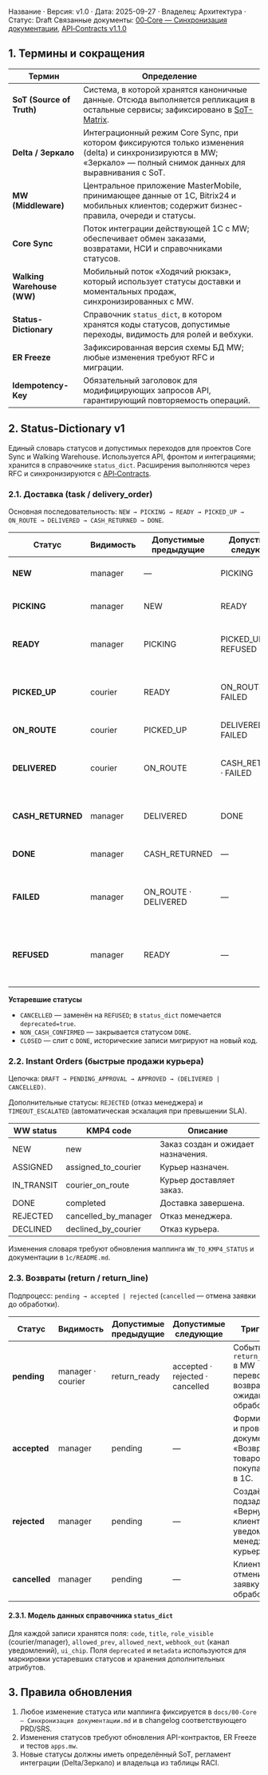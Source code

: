 Название · Версия: v1.0 · Дата: 2025-09-27 · Владелец: Архитектура · Статус: Draft
Связанные документы: [00‑Core — Синхронизация документации](00%E2%80%91Core%20%E2%80%94%20%D0%A1%D0%B8%D0%BD%D1%85%D1%80%D0%BE%D0%BD%D0%B8%D0%B7%D0%B0%D1%86%D0%B8%D1%8F%20%D0%B4%D0%BE%D0%BA%D1%83%D0%BC%D0%B5%D0%BD%D1%82%D0%B0%D1%86%D0%B8%D0%B8.md), [API‑Contracts v1.1.0](API%E2%80%91Contracts.md)

## 1. Термины и сокращения

| Термин | Определение |
| --- | --- |
| **SoT (Source of Truth)** | Система, в которой хранятся каноничные данные. Отсюда выполняется репликация в остальные сервисы; зафиксировано в [SoT-Matrix](00%E2%80%91Core%20%E2%80%94%20%D0%A1%D0%B8%D0%BD%D1%85%D1%80%D0%BE%D0%BD%D0%B8%D0%B7%D0%B0%D1%86%D0%B8%D1%8F%20%D0%B4%D0%BE%D0%BA%D1%83%D0%BC%D0%B5%D0%BD%D1%82%D0%B0%D1%86%D0%B8%D0%B8.md#5-sot-matrix-v1-source-of-truth). |
| **Delta / Зеркало** | Интеграционный режим Core Sync, при котором фиксируются только изменения (delta) и синхронизируются в MW; «Зеркало» — полный снимок данных для выравнивания с SoT. |
| **MW (Middleware)** | Центральное приложение MasterMobile, принимающее данные от 1С, Bitrix24 и мобильных клиентов; содержит бизнес-правила, очереди и статусы. |
| **Core Sync** | Поток интеграции действующей 1С с MW; обеспечивает обмен заказами, возвратами, НСИ и справочниками статусов. |
| **Walking Warehouse (WW)** | Мобильный поток «Ходячий рюкзак», который использует статусы доставки и моментальных продаж, синхронизированных с MW. |
| **Status-Dictionary** | Справочник `status_dict`, в котором хранятся коды статусов, допустимые переходы, видимость для ролей и вебхуки. |
| **ER Freeze** | Зафиксированная версия схемы БД MW; любые изменения требуют RFC и миграции. |
| **Idempotency-Key** | Обязательный заголовок для модифицирующих запросов API, гарантирующий повторяемость операций. |

## 2. Status-Dictionary v1

Единый словарь статусов и допустимых переходов для проектов Core Sync и Walking Warehouse. Используется API, фронтом и интеграциями; хранится в справочнике `status_dict`. Расширения выполняются через RFC и синхронизируются с [API‑Contracts](API%E2%80%91Contracts.md#510-%D0%BC%D0%B0%D1%82%D1%80%D0%B8%D1%86%D0%B0-%D0%BF%D0%B5%D1%80%D0%B5%D1%85%D0%BE%D0%B4%D0%BE%D0%B2-%D1%81%D1%82%D0%B0%D1%82%D1%83%D1%81%D0%BE%D0%B2-walking-warehouse).

### 2.1. Доставка (task / delivery_order)

Основная последовательность: `NEW → PICKING → READY → PICKED_UP → ON_ROUTE → DELIVERED → CASH_RETURNED → DONE`.

| Статус | Видимость | Допустимые предыдущие | Допустимые следующие | Примечания |
| --- | --- | --- | --- | --- |
| **NEW** | manager | — | PICKING | Создан заказ, ожидает комплектации. |
| **PICKING** | manager | NEW | READY | Склад комплектует заказ. |
| **READY** | manager | PICKING | PICKED_UP · REFUSED | Упаковка завершена, заказ готов к выдаче. |
| **PICKED_UP** | courier | READY | ON_ROUTE · FAILED | Курьер забрал заказ; далее доставка или фиксация SLA нарушения. |
| **ON_ROUTE** | courier | PICKED_UP | DELIVERED · FAILED | Курьер в пути. |
| **DELIVERED** | courier | ON_ROUTE | CASH_RETURNED · FAILED | Заказ выдан клиенту, ожидается передача наличных. |
| **CASH_RETURNED** | manager | DELIVERED | DONE | Подтверждена передача наличных в кассу. |
| **DONE** | manager | CASH_RETURNED | — | Финальный статус, заказ закрыт. |
| **FAILED** | manager | ON_ROUTE · DELIVERED | — | Нарушение SLA, требуется ручная обработка. |
| **REFUSED** | manager | READY | — | Отказ клиента/менеджера; заменяет устаревший `CANCELLED`. |

**Устаревшие статусы**

- `CANCELLED` — заменён на `REFUSED`; в `status_dict` помечается `deprecated=true`.
- `NON_CASH_CONFIRMED` — закрывается статусом `DONE`.
- `CLOSED` — слит с `DONE`, исторические записи мигрируют на новый код.

### 2.2. Instant Orders (быстрые продажи курьера)

Цепочка: `DRAFT → PENDING_APPROVAL → APPROVED → (DELIVERED | CANCELLED)`.

Дополнительные статусы: `REJECTED` (отказ менеджера) и `TIMEOUT_ESCALATED` (автоматическая эскалация при превышении SLA).

| WW status | KMP4 code | Описание |
| --- | --- | --- |
| NEW | new | Заказ создан и ожидает назначения. |
| ASSIGNED | assigned_to_courier | Курьер назначен. |
| IN_TRANSIT | courier_on_route | Курьер доставляет заказ. |
| DONE | completed | Доставка завершена. |
| REJECTED | cancelled_by_manager | Отказ менеджера. |
| DECLINED | declined_by_courier | Отказ курьера. |

Изменения словаря требуют обновления маппинга `WW_TO_KMP4_STATUS` и документации в `1c/README.md`.

### 2.3. Возвраты (return / return_line)

Подпроцесс: `pending → accepted | rejected` (`cancelled` — отмена заявки до обработки).

| Статус | Видимость | Допустимые предыдущие | Допустимые следующие | Триггеры |
| --- | --- | --- | --- | --- |
| **pending** | manager · courier | return_ready | accepted · rejected · cancelled | Событие `return_ready` в MW переводит возврат в ожидание обработки. |
| **accepted** | manager | pending | — | Формируется и проводится документ «Возврат товаров от покупателя» в 1С. |
| **rejected** | manager | pending | — | Создаётся подзадача «Вернуть клиенту»; уведомления менеджеру и курьеру. |
| **cancelled** | manager | pending | — | Клиент отменил заявку до обработки. |

#### 2.3.1. Модель данных справочника `status_dict`

Для каждой записи хранятся поля: `code`, `title`, `role_visible` (courier/manager), `allowed_prev`, `allowed_next`, `webhook_out` (канал уведомлений), `ui_chip`. Поля `deprecated` и `metadata` используются для маркировки устаревших статусов и хранения дополнительных атрибутов.

## 3. Правила обновления

1. Любое изменение статуса или маппинга фиксируется в `docs/00‑Core — Синхронизация документации.md` и в changelog соответствующего PRD/SRS.
2. Изменения статусов требуют обновления API-контрактов, ER Freeze и тестов `apps.mw`.
3. Новые статусы должны иметь определённый SoT, регламент интеграции (Delta/Зеркало) и владельца из таблицы RACI.

